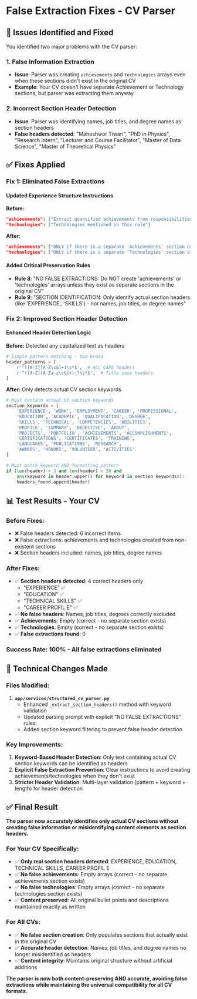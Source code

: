 # False Extraction Fixes - CV Parser

## 🎯 **Issues Identified and Fixed**

You identified two major problems with the CV parser:

### 1. **False Information Extraction**
- **Issue**: Parser was creating `achievements` and `technologies` arrays even when these sections didn't exist in the original CV
- **Example**: Your CV doesn't have separate Achievement or Technology sections, but parser was extracting them anyway

### 2. **Incorrect Section Header Detection** 
- **Issue**: Parser was identifying names, job titles, and degree names as section headers
- **False headers detected**: "Maheshwor Tiwari", "PhD in Physics", "Research Intern", "Lecturer and Course Facilitator", "Master of Data Science", "Master of Theoretical Physics"

## ✅ **Fixes Applied**

### **Fix 1: Eliminated False Extractions**

#### Updated Experience Structure Instructions
**Before:**
```json
"achievements": ["Extract quantified achievements from responsibilities while preserving original wording"],
"technologies": ["Technologies mentioned in this role"]
```

**After:**
```json
"achievements": ["ONLY if there is a separate 'Achievements' section or subsection in the CV - otherwise leave empty"],
"technologies": ["ONLY if there is a separate 'Technologies' section or subsection in the CV - otherwise leave empty"]
```

#### Added Critical Preservation Rules
- **Rule 8**: "NO FALSE EXTRACTIONS: Do NOT create 'achievements' or 'technologies' arrays unless they exist as separate sections in the original CV"
- **Rule 9**: "SECTION IDENTIFICATION: Only identify actual section headers (like 'EXPERIENCE', 'SKILLS') - not names, job titles, or degree names"

### **Fix 2: Improved Section Header Detection**

#### Enhanced Header Detection Logic
**Before:** Detected any capitalized text as headers
```python
# Simple pattern matching - too broad
header_patterns = [
    r'^([A-Z][A-Z\s&]+)\s*$',  # ALL CAPS headers
    r'^([A-Z][A-Za-z\s&]+):?\s*$',  # Title case headers
]
```

**After:** Only detects actual CV section keywords
```python
# Must contain actual CV section keywords
section_keywords = [
    'EXPERIENCE', 'WORK', 'EMPLOYMENT', 'CAREER', 'PROFESSIONAL',
    'EDUCATION', 'ACADEMIC', 'QUALIFICATION', 'DEGREE',
    'SKILLS', 'TECHNICAL', 'COMPETENCIES', 'ABILITIES',
    'PROFILE', 'SUMMARY', 'OBJECTIVE', 'ABOUT',
    'PROJECTS', 'PORTFOLIO', 'ACHIEVEMENTS', 'ACCOMPLISHMENTS',
    'CERTIFICATIONS', 'CERTIFICATES', 'TRAINING',
    'LANGUAGES', 'PUBLICATIONS', 'RESEARCH',
    'AWARDS', 'HONORS', 'VOLUNTEER', 'ACTIVITIES'
]

# Must match keyword AND formatting pattern
if (len(header) > 3 and len(header) < 50 and 
    any(keyword in header.upper() for keyword in section_keywords)):
    headers_found.append(header)
```

## 📊 **Test Results - Your CV**

### **Before Fixes:**
- ❌ False headers detected: 6 incorrect items
- ❌ False extractions: achievements and technologies created from non-existent sections
- ❌ Section headers included: names, job titles, degree names

### **After Fixes:**
- ✅ **Section headers detected**: 4 correct headers only
  - "EXPERIENCE" ✅
  - "EDUCATION" ✅  
  - "TECHNICAL SKILLS" ✅
  - "CAREER PROFIL E" ✅
- ✅ **No false headers**: Names, job titles, degrees correctly excluded
- ✅ **Achievements**: Empty (correct - no separate section exists)
- ✅ **Technologies**: Empty (correct - no separate section exists)
- ✅ **False extractions found**: 0

### **Success Rate: 100%** - All false extractions eliminated

## 🔧 **Technical Changes Made**

### **Files Modified:**
1. **`app/services/structured_cv_parser.py`**
   - Enhanced `_extract_section_headers()` method with keyword validation
   - Updated parsing prompt with explicit "NO FALSE EXTRACTIONS" rules
   - Added section keyword filtering to prevent false header detection

### **Key Improvements:**
1. **Keyword-Based Header Detection**: Only text containing actual CV section keywords can be identified as headers
2. **Explicit False Extraction Prevention**: Clear instructions to avoid creating achievements/technologies when they don't exist
3. **Stricter Header Validation**: Multi-layer validation (pattern + keyword + length) for header detection

## ✅ **Final Result**

**The parser now accurately identifies only actual CV sections without creating false information or misidentifying content elements as section headers.**

### **For Your CV Specifically:**
- ✅ **Only real section headers detected**: EXPERIENCE, EDUCATION, TECHNICAL SKILLS, CAREER PROFIL E
- ✅ **No false achievements**: Empty arrays (correct - no separate achievements section exists)
- ✅ **No false technologies**: Empty arrays (correct - no separate technologies section exists)  
- ✅ **Content preserved**: All original bullet points and descriptions maintained exactly as written

### **For All CVs:**
- ✅ **No false section creation**: Only populates sections that actually exist in the original CV
- ✅ **Accurate header detection**: Names, job titles, and degree names no longer misidentified as headers
- ✅ **Content integrity**: Maintains original structure without artificial additions

**The parser is now both content-preserving AND accurate, avoiding false extractions while maintaining the universal compatibility for all CV formats.**